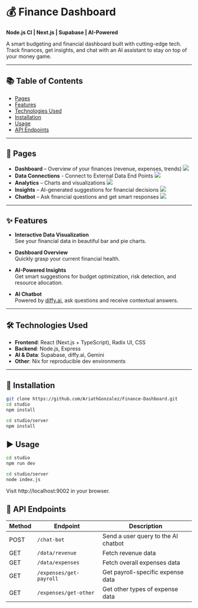# 💰 Finance Dashboard

**Node.js CI | Next.js | Supabase | AI-Powered**

A smart budgeting and financial dashboard built with cutting-edge tech. Track finances, get insights, and chat with an AI assistant to stay on top of your money game.

---

## 📚 Table of Contents

- [Pages](#-pages)
- [Features](#-features)
- [Technologies Used](#-technologies-used)
- [Installation](#-installation)
- [Usage](#-usage)
- [API Endpoints](#-api-endpoints)

---

## 📄 Pages

- **Dashboard** – Overview of your finances (revenue, expenses, trends)
    ![](https://github.com/AriathGonzalez/studio/blob/master/images/Screenshot%202025-05-18%20123942.png)
- **Data Connections** - Connect to External Data End Points
      ![](https://github.com/AriathGonzalez/studio/blob/master/images/Screenshot%202025-05-18%20121513.png)
- **Analytics** – Charts and visualizations
  ![](https://github.com/AriathGonzalez/studio/blob/master/GIF/Data%20Visualizations.gif)
- **Insights** – AI-generated suggestions for financial decisions
  ![](https://github.com/AriathGonzalez/studio/blob/master/GIF/AnalyzeFinanceData.gif)
- **Chatbot** – Ask financial questions and get smart responses
  ![](https://github.com/AriathGonzalez/studio/blob/master/GIF/Chatbot.gif)
---

## ✨ Features

- **Interactive Data Visualization**  
  See your financial data in beautiful bar and pie charts.

- **Dashboard Overview**  
  Quickly grasp your current financial health.

- **AI-Powered Insights**  
  Get smart suggestions for budget optimization, risk detection, and resource allocation.

- **AI Chatbot**  
  Powered by [diffy.ai](https://github.com/langgenius/dify), ask questions and receive contextual answers.

---

## 🛠️ Technologies Used

- **Frontend**: React (Next.js + TypeScript), Radix UI, CSS
- **Backend**: Node.js, Express
- **AI & Data**: Supabase, diffy.ai, Gemini
- **Other**: Nix for reproducible dev environments

---

## 🚀 Installation

```bash
git clone https://github.com/AriathGonzalez/Finance-Dashboard.git
cd studio
npm install

cd studio/server
npm install
```

## ▶️ Usage

```bash
cd studio
npm run dev

cd studio/server
node index.js
```

Visit http://localhost:9002 in your browser.

## 📡 API Endpoints

| Method | Endpoint                | Description                         |
| ------ | ----------------------- | ----------------------------------- |
| POST   | `/chat-bot`             | Send a user query to the AI chatbot |
| GET    | `/data/revenue`         | Fetch revenue data                  |
| GET    | `/data/expenses`        | Fetch overall expenses data         |
| GET    | `/expenses/get-payroll` | Get payroll-specific expense data   |
| GET    | `/expenses/get-other`   | Get other types of expense data     |
